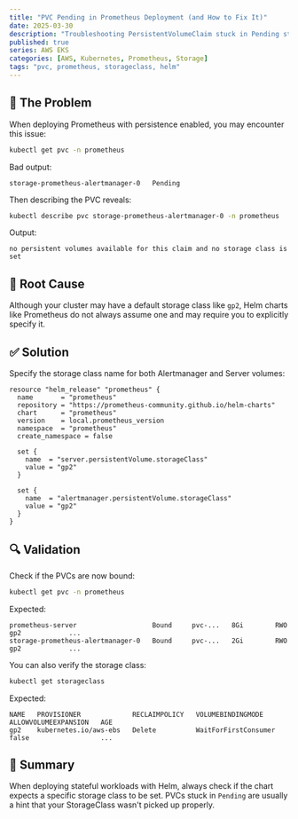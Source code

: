 ```yaml
---
title: "PVC Pending in Prometheus Deployment (and How to Fix It)"
date: 2025-03-30
description: "Troubleshooting PersistentVolumeClaim stuck in Pending state when using Prometheus on EKS with the AWS EBS CSI driver."
published: true
series: AWS EKS
categories: [AWS, Kubernetes, Prometheus, Storage]
tags: "pvc, prometheus, storageclass, helm"
---
```


## 🚨 The Problem

When deploying Prometheus with persistence enabled, you may encounter this issue:

```bash
kubectl get pvc -n prometheus
```

Bad output:

```plaintext
storage-prometheus-alertmanager-0   Pending
```

Then describing the PVC reveals:

```bash
kubectl describe pvc storage-prometheus-alertmanager-0 -n prometheus
```

Output:

```plaintext
no persistent volumes available for this claim and no storage class is set
```

## 🔧 Root Cause

Although your cluster may have a default storage class like `gp2`, Helm charts like Prometheus do not always assume one and may require you to explicitly specify it.

## ✅ Solution

Specify the storage class name for both Alertmanager and Server volumes:

```hcl
resource "helm_release" "prometheus" {
  name       = "prometheus"
  repository = "https://prometheus-community.github.io/helm-charts"
  chart      = "prometheus"
  version    = local.prometheus_version
  namespace  = "prometheus"
  create_namespace = false

  set {
    name  = "server.persistentVolume.storageClass"
    value = "gp2"
  }

  set {
    name  = "alertmanager.persistentVolume.storageClass"
    value = "gp2"
  }
}
```

## 🔍 Validation

Check if the PVCs are now bound:

```bash
kubectl get pvc -n prometheus
```

Expected:

```plaintext
prometheus-server                   Bound     pvc-...   8Gi        RWO            gp2            ...
storage-prometheus-alertmanager-0   Bound     pvc-...   2Gi        RWO            gp2            ...
```

You can also verify the storage class:

```bash
kubectl get storageclass
```

Expected:

```plaintext
NAME   PROVISIONER             RECLAIMPOLICY   VOLUMEBINDINGMODE      ALLOWVOLUMEEXPANSION   AGE
gp2    kubernetes.io/aws-ebs   Delete          WaitForFirstConsumer   false                  ...
```

## 🧼 Summary

When deploying stateful workloads with Helm, always check if the chart expects a specific storage class to be set. PVCs stuck in `Pending` are usually a hint that your StorageClass wasn't picked up properly.
